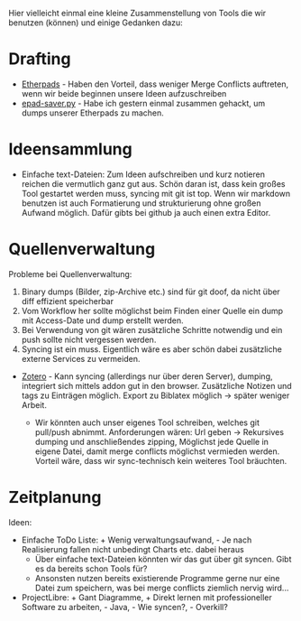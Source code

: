 Hier vielleicht einmal eine kleine Zusammenstellung von Tools die wir benutzen (können) und einige Gedanken dazu:

# Drafting
* [Etherpads](https://pad.riseup.net/) - Haben den Vorteil, dass weniger Merge Conflicts auftreten, wenn wir beide beginnen unsere Ideen aufzuschreiben
* [epad-saver.py](https://github.com/importantchoice/epad-saver) - Habe ich gestern einmal zusammen gehackt, um dumps unserer Etherpads zu machen.

# Ideensammlung

* Einfache text-Dateien: Zum Ideen aufschreiben und kurz notieren reichen die vermutlich ganz gut aus. Schön daran ist, dass kein großes Tool gestartet werden muss, syncing mit git ist top. Wenn wir markdown benutzen ist auch Formatierung und strukturierung ohne großen Aufwand möglich. Dafür gibts bei github ja auch einen extra Editor.

# Quellenverwaltung

Probleme bei Quellenverwaltung:

1. Binary dumps (Bilder, zip-Archive etc.) sind für git doof, da nicht über diff effizient speicherbar
2. Vom Workflow her sollte möglichst beim Finden einer Quelle ein dump mit Access-Date und dump erstellt werden.
3. Bei Verwendung von git wären zusätzliche Schritte notwendig und ein push sollte nicht vergessen werden.
4. Syncing ist ein muss. Eigentlich wäre es aber schön dabei zusätzliche externe Services zu vermeiden.

* [Zotero](https://www.zotero.org) - Kann syncing (allerdings nur über deren Server), dumping, integriert sich mittels addon gut in den browser. Zusätzliche Notizen und tags zu Einträgen möglich. Export zu Biblatex möglich -> später weniger Arbeit.

	* Wir könnten auch unser eigenes Tool schreiben, welches git pull/push abnimmt. Anforderungen wären: Url geben -> Rekursives dumping und anschließendes zipping, Möglichst jede Quelle in eigene Datei, damit merge conflicts möglichst vermieden werden. Vorteil wäre, dass wir sync-technisch kein weiteres Tool bräuchten.

# Zeitplanung

Ideen:
* Einfache ToDo Liste: + Wenig verwaltungsaufwand, - Je nach Realisierung fallen nicht unbedingt Charts etc. dabei heraus
	* Über einfache text-Dateien könnten wir das gut über git syncen. Gibt es da bereits schon Tools für?
	* Ansonsten nutzen bereits existierende Programme gerne nur eine Datei zum speichern, was bei merge conflicts ziemlich nervig wird...
* ProjectLibre: + Gant Diagramme, + Direkt lernen mit professioneller Software zu arbeiten, - Java, - Wie syncen?, - Overkill?
